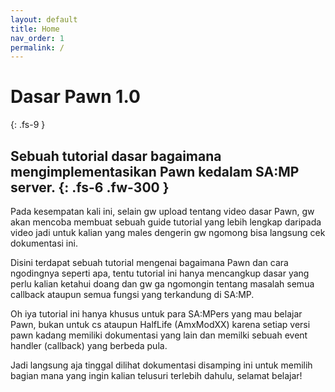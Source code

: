 ```yaml
---
layout: default
title: Home
nav_order: 1
permalink: /
---
```



# Dasar Pawn 1.0

{: .fs-9 }

Sebuah tutorial dasar bagaimana mengimplementasikan Pawn kedalam SA:MP server. {: .fs-6 .fw-300 }
---

Pada kesempatan kali ini, selain gw upload tentang video dasar Pawn, gw akan mencoba membuat sebuah guide tutorial yang lebih lengkap daripada video jadi untuk kalian yang males dengerin gw ngomong bisa langsung cek dokumentasi ini.

Disini terdapat sebuah tutorial mengenai bagaimana Pawn dan cara ngodingnya seperti apa, tentu tutorial ini hanya mencangkup dasar yang perlu kalian ketahui doang dan gw ga ngomongin tentang masalah semua callback ataupun semua fungsi yang terkandung di SA:MP. 

Oh iya tutorial ini hanya khusus untuk para SA:MPers yang mau belajar Pawn, bukan untuk cs ataupun HalfLife (AmxModXX) karena setiap versi pawn kadang memiliki dokumentasi yang lain dan memilki sebuah event handler (callback) yang berbeda pula.


Jadi langsung aja tinggal dilihat dokumentasi disamping ini untuk memilih bagian mana yang ingin kalian telusuri terlebih dahulu, selamat belajar!
